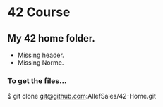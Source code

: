 # 42 Course
## My 42 home folder.
* Missing header.
* Missing Norme.

### To get the files...

$ git clone git@github.com:AllefSales/42-Home.git 
